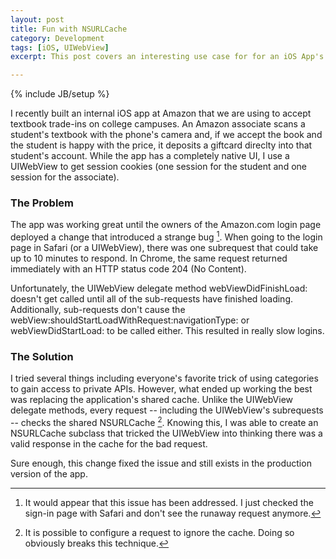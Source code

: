 ```yaml
---
layout: post
title: Fun with NSURLCache
category: Development
tags: [iOS, UIWebView]
excerpt: This post covers an interesting use case for for an iOS App's shared NSURLCache.  Specifically I discuss, using the cache to manipulate sub-requests of a UIWebView and how it help me work around a pretty big bug in one of my Apps.

---
```

{% include JB/setup %}

I recently built an internal iOS app at Amazon that we are using to accept textbook trade-ins on college campuses.  An Amazon associate scans a student's textbook with the phone's camera and, if we accept the book and the student is happy with the price, it deposits a giftcard direclty into that student's account.  While the app has a completely native UI, I use a UIWebView to get session cookies (one session for the student and one session for the associate).

### The Problem ###

The app was working great until the owners of the Amazon.com login page deployed a change that introduced a strange bug [^1].  When going to the login page in Safari (or a UIWebView), there was one subrequest that could take up to 10 minutes to respond.  In Chrome, the same request returned immediately with an HTTP status code 204 (No Content).  

Unfortunately, the UIWebView delegate method webViewDidFinishLoad: doesn't get called until all of the sub-requests have finished loading.  Additionally, sub-requests don't cause the webView:shouldStartLoadWithRequest:navigationType: or webViewDidStartLoad: to be called either.  This resulted in really slow logins.

### The Solution ###

I tried several things including everyone's favorite trick of using categories to gain access to private APIs.  However, what ended up working the best was replacing the application's shared cache.  Unlike the UIWebView delegate methods, every request -- including the UIWebView's subrequests -- checks the shared NSURLCache [^2].  Knowing this, I was able to create an NSURLCache subclass that tricked the UIWebView into thinking there was a valid response in the cache for the bad request.

<script src="https://gist.github.com/3036248.js?file=gistfile1.m">

</script>

Sure enough, this change fixed the issue and still exists in the production version of the app.

[^1]: It would appear that this issue has been addressed.  I just checked the sign-in page with Safari and don't see the runaway request anymore.

[^2]: It is possible to configure a request to ignore the cache.  Doing so obviously breaks this technique.
